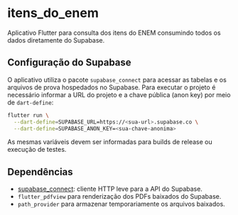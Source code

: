 # itens_do_enem

Aplicativo Flutter para consulta dos itens do ENEM consumindo todos os dados
diretamente do Supabase.

## Configuração do Supabase

O aplicativo utiliza o pacote `supabase_connect` para acessar as tabelas e os
arquivos de prova hospedados no Supabase. Para executar o projeto é necessário
informar a URL do projeto e a chave pública (anon key) por meio de `dart-define`:

```bash
flutter run \
  --dart-define=SUPABASE_URL=https://<sua-url>.supabase.co \
  --dart-define=SUPABASE_ANON_KEY=<sua-chave-anonima>
```

As mesmas variáveis devem ser informadas para builds de release ou execução de
testes.

## Dependências

- [supabase_connect](packages/supabase_connect): cliente HTTP leve para a API do
  Supabase.
- `flutter_pdfview` para renderização dos PDFs baixados do Supabase.
- `path_provider` para armazenar temporariamente os arquivos baixados.

